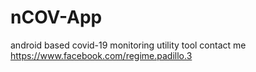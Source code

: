 # nCOV-App
android based covid-19 monitoring utility tool
contact me
https://www.facebook.com/regime.padillo.3
